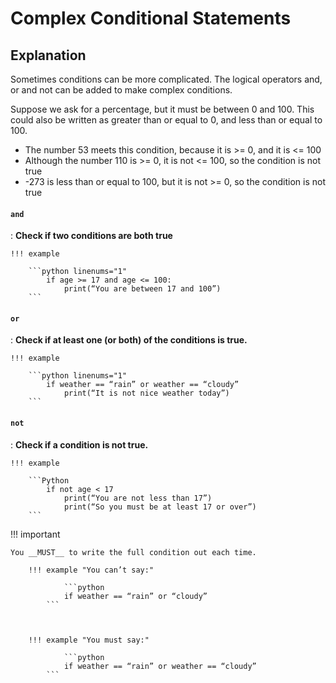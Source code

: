 # Complex Conditional Statements

## Explanation 

Sometimes conditions can be more complicated. The logical operators and, or and not can be added to make complex conditions.

Suppose we ask for a percentage, but it must be between 0 and 100. This could also be written as greater than or equal to 0, and less than or equal to 100.

* The number 53 meets this condition, because it is >= 0, and it is <= 100
* Although the number 110 is >= 0, it is not <= 100, so the condition is not true
* -273 is less than or equal to 100, but it is not >= 0, so the condition is not true



#### `and`

:   __Check if two conditions are both true__

	!!! example
	
		```python linenums="1"
	  		if age >= 17 and age <= 100:
	   			print(“You are between 17 and 100”)
		```

#### `or`

:   __Check if at least one (or both) of the conditions is true.__

	!!! example
	
		```python linenums="1"
			if weather == “rain” or weather == “cloudy”
				print(“It is not nice weather today”)
		```

#### `not`

:   __Check if a condition is not true.__

	!!! example
	
		```Python
			if not age < 17
				print(“You are not less than 17”)
				print(“So you must be at least 17 or over”)
		```
!!! important

	You __MUST__ to write the full condition out each time.

	   	!!! example "You can’t say:"
	    
	    		```python
				if weather == “rain” or “cloudy”
	   		```
	
	

 	   	!!! example "You must say:"
      
	    		```python
				if weather == “rain” or weather == “cloudy”
	   		```
